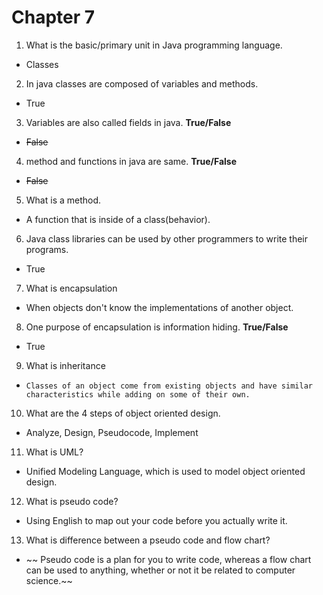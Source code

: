 # Chapter 7
1. What is the basic/primary unit in Java programming language.
 - Classes
2. In java classes are composed of variables and methods.
- True
3. Variables are also called fields in java. **True/False**
 - ~~False~~
4. method and functions in java are same. **True/False**
 - ~~False~~
5. What is a method.
 - A function that is inside of a class(behavior).
6. Java class libraries can be used by other programmers to write their programs.
 - True
7. What is encapsulation
 - When objects don't know the implementations of another object.
8. One purpose of encapsulation is information hiding. **True/False**
 - True
9. What is inheritance 
 - `Classes of an object come from existing objects and have similar characteristics while adding on some of their own. `
10. What are the 4 steps of object oriented design.
 - Analyze, Design, Pseudocode, Implement
11. What is UML? 
 - Unified Modeling Language, which is used to model object oriented design.
12. What is pseudo code?
 - Using English to map out your code before you actually write it.
13. What is difference between a pseudo code and flow chart?
 - ~~ Pseudo code is a plan for you to write code, whereas a flow chart can be used to anything, whether or not it be related to computer science.~~